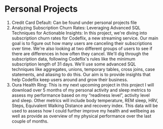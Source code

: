 # Personal Projects 
1. Credit Card Default: Can be found under personal projects file
2. Analyzing Subscription Churn Rates: Leveraging Advanced SQL Techniques for Actionable Insights: In this project, we're diving into subscription churn rates for Codeflix, a new streaming service. Our main goal is to figure out how many users are canceling their subscriptions over time. We're also looking at two different groups of users to see if there are differences in how often they cancel. We'll dig through the subscription data, following Codeflix's rules like the minimum subscription length of 31 days. We'll use some advanced SQL techniques like aggregates, unions, temporary tables, cross joins, case statements, and aliasing to do this. Our aim is to provide insights that help Codeflix keep users around and grow their business.
3. Oura Health Ring: This is my next upcoming project in this project I will download over 5 months of my personal activity and sleep metrics to assess my performance based on my “readiness level”, activity level and sleep. Other metrics will include body temperature, REM sleep, HRV, Steps, Equivalent Walking Distance and recovery index. This data will be used to assess how I could further improve my health and wellbeing as well as provide as overview of my physical performance over the last couple of months.
